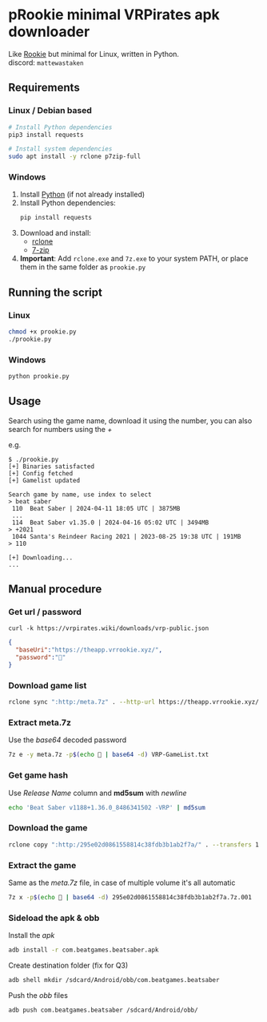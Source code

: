 pRookie minimal VRPirates apk downloader
===================

Like [Rookie](https://github.com/VRPirates/rookie) but minimal for Linux, written in Python.\
discord: `mattewastaken`

Requirements
------------

### Linux / Debian based
```sh
# Install Python dependencies
pip3 install requests

# Install system dependencies
sudo apt install -y rclone p7zip-full
```

### Windows
1. Install [Python](https://python.org/downloads/) (if not already installed)
2. Install Python dependencies:
   ```cmd
   pip install requests
   ```
3. Download and install:
   - [rclone](https://rclone.org/downloads/#release) 
   - [7-zip](https://www.7-zip.org/download.html)
4. **Important**: Add `rclone.exe` and `7z.exe` to your system PATH, or place them in the same folder as `prookie.py`

## Running the script

### Linux
```sh
chmod +x prookie.py
./prookie.py
```

### Windows
```cmd
python prookie.py
```

Usage
-----
Search using the game name, download it using the number, you can also search for numbers using the _+_

e.g.
```
$ ./prookie.py
[+] Binaries satisfacted
[+] Config fetched
[+] Gamelist updated

Search game by name, use index to select
> beat saber
 110  Beat Saber | 2024-04-11 18:05 UTC | 3875MB
 ...
 114  Beat Saber v1.35.0 | 2024-04-16 05:02 UTC | 3494MB
> +2021
 1044 Santa's Reindeer Racing 2021 | 2023-08-25 19:38 UTC | 191MB
> 110

[+] Downloading...
...
```

## Manual procedure

### Get url / password
```
curl -k https://vrpirates.wiki/downloads/vrp-public.json
```
```json
{
  "baseUri":"https://theapp.vrrookie.xyz/",
  "password":"🤭"
}
```

### Download game list
```sh
rclone sync ":http:/meta.7z" . --http-url https://theapp.vrrookie.xyz/ --tpslimit 1.0 --tpslimit-burst 3 --user-agent "rclone/v1.66.0"
```

### Extract meta.7z
Use the _base64_ decoded password
```sh
7z e -y meta.7z -p$(echo 🤭 | base64 -d) VRP-GameList.txt
```

### Get game hash
Use _Release Name_ column and **md5sum** with _newline_
```sh
echo 'Beat Saber v1188+1.36.0_8486341502 -VRP' | md5sum
```

### Download the game
```sh
rclone copy ":http:/295e02d0861558814c38fdb3b1ab2f7a/" . --transfers 1 --multi-thread-streams 0 --progress --rc --http-url https://theapp.vrrookie.xyz/ --tpslimit 1.0 --tpslimit-burst 3 --user-agent "rclone/v1.66.0"
```

### Extract the game
Same as the _meta.7z_ file, in case of multiple volume it's all automatic
```sh
7z x -p$(echo 🤭 | base64 -d) 295e02d0861558814c38fdb3b1ab2f7a.7z.001
```

### Sideload the apk & obb
Install the _apk_
```sh
adb install -r com.beatgames.beatsaber.apk
```
Create destination folder (fix for Q3)
```sh
adb shell mkdir /sdcard/Android/obb/com.beatgames.beatsaber
```
Push the _obb_ files
```sh
adb push com.beatgames.beatsaber /sdcard/Android/obb/
```
